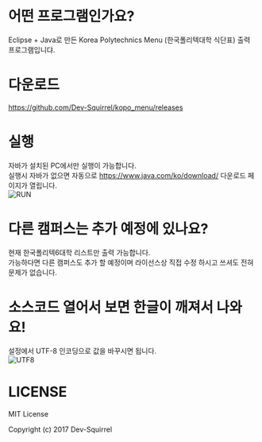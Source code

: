 # 어떤 프로그램인가요?
Eclipse + Java로 만든 Korea Polytechnics Menu (한국폴리텍대학 식단표) 출력 프로그램입니댜.

# 다운로드
https://github.com/Dev-Squirrel/kopo_menu/releases

# 실행
자바가 설치된 PC에서만 실행이 가능합니다.  
실행시 자바가 없으면 자동으로 https://www.java.com/ko/download/ 다운로드 페이지가 열립니다.  
![RUN](http://i.imgur.com/7nH0XOD.jpg)

# 다른 캠퍼스는 추가 예정에 있나요?
현재 한국폴리텍6대학 리스트만 출력 가능합니다.  
가능하다면 다른 캠퍼스도 추가 할 예정이며 라이선스상 직접 수정 하시고 쓰셔도 전혀 문제가 없습니다.

# 소스코드 열어서 보면 한글이 깨져서 나와요!
설정에서 UTF-8 인코딩으로 값을 바꾸시면 됩니다.  
![UTF8](http://i.imgur.com/2sPtMZQ.jpg)

# LICENSE
MIT License

Copyright (c) 2017 Dev-Squirrel
